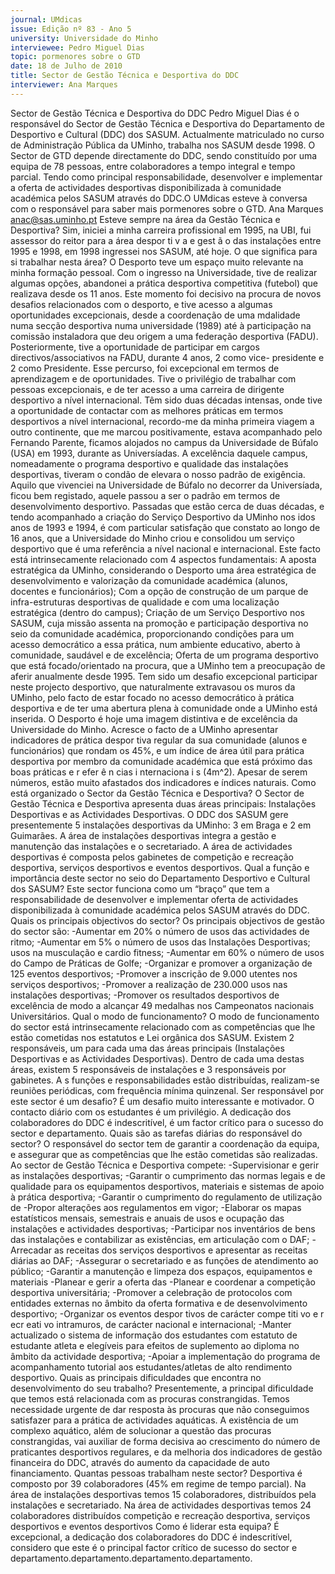 ```yaml
---
journal: UMdicas
issue: Edição nº 83 - Ano 5
university: Universidade do Minho
interviewee: Pedro Miguel Dias
topic: pormenores sobre o GTD
date: 18 de Julho de 2010
title: Sector de Gestão Técnica e Desportiva do DDC
interviewer: Ana Marques
---
```


Sector de Gestão Técnica e Desportiva do DDC
Pedro Miguel Dias é o responsável do Sector de Gestão Técnica e
Desportiva do Departamento de Desportivo e Cultural (DDC) dos
SASUM. Actualmente matriculado no curso de Administração
Pública da UMinho, trabalha nos SASUM desde 1998. O Sector de GTD
depende directamente do DDC, sendo constituído por uma equipa de 78
pessoas, entre colaboradores a tempo integral e tempo parcial. Tendo como
principal responsabilidade, desenvolver e implementar a oferta de
actividades desportivas disponibilizada à comunidade académica pelos
SASUM através do DDC.O UMdicas esteve à conversa com o responsável
para saber mais pormenores sobre o GTD.
Ana Marques
anac@sas.uminho.pt
Esteve sempre na área da Gestão
Técnica e Desportiva?
Sim, iniciei a minha carreira
profissional em 1995, na UBI, fui
assessor do reitor para a área
despor ti v a e gest ã o das
instalações entre 1995 e 1998, em
1998 ingressei nos SASUM, até
hoje.
O que significa para si trabalhar
nesta área?
O Desporto teve um espaço muito
relevante na minha formação
pessoal. Com o ingresso na
Universidade, tive de realizar
algumas opções, abandonei a
prática desportiva competitiva
(futebol) que realizava desde os
11 anos. Este momento foi
decisivo na procura de novos
desafios relacionados com o
desporto, e tive acesso a algumas
oportunidades excepcionais,
desde a coordenação de uma
mdalidade numa secção
desportiva numa universidade
(1989) até à participação na
comissão instaladora que deu
origem a uma federação
desportiva (FADU).
Posteriormente, tive a
oportunidade de participar em
cargos directivos/associativos na
FADU, durante 4 anos, 2 como vice-
presidente e 2 como Presidente.
Esse percurso, foi excepcional em
termos de aprendizagem e de
oportunidades. Tive o privilégio de
trabalhar com pessoas
excepcionais, e de ter acesso a
uma carreira de dirigente
desportivo a nível internacional.
Têm sido duas décadas intensas,
onde tive a oportunidade de
contactar com as melhores
práticas em termos desportivos a
nível internacional, recordo-me da
minha primeira viagem a outro
continente, que me marcou
positivamente, estava
acompanhado pelo Fernando
Parente, ficamos alojados no
campus da Universidade de Búfalo
(USA) em 1993, durante as
Universíadas. A excelência
daquele campus, nomeadamente
o programa desportivo e qualidade
das instalações desportivas,
tiveram o condão de elevara o
nosso padrão de exigência. Aquilo
que vivenciei na Universidade de
Búfalo no decorrer da Universíada,
ficou bem registado, aquele
passou a ser o padrão em termos
de desenvolvimento desportivo.
Passadas que estão cerca de duas
décadas, e tendo acompanhado a
criação do Serviço Desportivo da
UMinho nos idos anos de 1993 e
1994, é com particular satisfação
que constato ao longo de 16 anos,
que a Universidade do Minho criou
e consolidou um serviço
desportivo que é uma referência a
nível nacional e internacional. Este
facto está intrinsecamente
relacionado com 4 aspectos
fundamentais: 
A aposta estratégica da UMinho,
considerando o Desporto uma
área estratégica de
desenvolvimento e valorização da
comunidade académica (alunos,
docentes e funcionários);
Com a opção de construção de um
parque de infra-estruturas
desportivas de qualidade e com
uma localização estratégica
(dentro do campus);
Criação de um Serviço Desportivo
nos SASUM, cuja missão assenta
na promoção e participação
desportiva no seio da comunidade
académica, proporcionando
condições para um acesso
democrático a essa prática, num
ambiente educativo, aberto à
comunidade, saudável e de
excelência;
Oferta de um programa desportivo
que está focado/orientado na
procura, que a UMinho tem a
preocupação de aferir anualmente
desde 1995.
Tem sido um desafio excepcional
participar neste projecto
desportivo, que naturalmente
extravasou os muros da UMinho,
pelo facto de estar focado no
acesso democrático à prática
desportiva e de ter uma abertura
plena à comunidade onde a
UMinho está inserida. O Desporto é
hoje uma imagem distintiva e de
excelência da Universidade do
Minho.
Acresce o facto de a UMinho
apresentar indicadores de prática
despor tiva regular da sua
comunidade (alunos e
funcionários) que rondam os 45%,
e um índice de área útil para
prática desportiva por membro da
comunidade académica que está
próximo das boas práticas e
r efer ê n cias i nternaciona i s
(4m^2). Apesar de serem
números, estão muito afastados
dos indicadores e índices
naturais.
Como está organizado o Sector da
Gestão Técnica e Desportiva?
O Sector de Gestão Técnica e
Desportiva apresenta duas áreas
principais: Instalações
Desportivas e as Actividades
Desportivas. O DDC dos SASUM
gere presentemente 5 instalações
desportivas da UMinho: 3 em
Braga e 2 em Guimarães. A área de
instalações desportivas integra a
gestão e manutenção das
instalações e o secretariado. A
área de actividades desportivas é
composta pelos gabinetes de
competição e recreação
desportiva, serviços desportivos e
eventos desportivos.
Qual a função e importância
deste sector no seio do
Departamento Desportivo e
Cultural dos SASUM?
Este sector funciona como um
“braço” que tem a
responsabilidade de desenvolver e
implementar oferta de 
actividades disponibilizada à
comunidade académica pelos
SASUM através do DDC.
Quais os principais objectivos do
sector?
Os principais objectivos de gestão
do sector são: 
-Aumentar em 20% o número de
usos das actividades de ritmo;
-Aumentar em 5% o número de
usos das Instalações Desportivas;
usos na musculação e cardio
fitness;
-Aumentar em 60% o número de
usos do Campo de Práticas de
Golfe;
-Organizar e promover a
organização de 125 eventos
desportivos;
-Promover a inscrição de 9.000
utentes nos serviços desportivos;
-Promover a realização de
230.000 usos nas instalações
desportivas;
-Promover os resultados
desportivos de excelência de
modo a alcançar 49 medalhas nos
Campeonatos nacionais
Universitários.
Qual o modo de funcionamento?
O modo de funcionamento do
sector está intrinsecamente
relacionado com as competências
que lhe estão cometidas nos
estatutos e Lei orgânica dos
SASUM.
Existem 2 responsáveis, um para
cada uma das áreas principais
(Instalações Desportivas e as
Actividades Desportivas). Dentro
de cada uma destas áreas,
existem 5 responsáveis de
instalações e 3 responsáveis por
gabinetes. A s funções e
responsabilidades estão
distribuídas, realizam-se reuniões
periódicas, com frequência
mínima quinzenal.
Ser responsável por este sector é
um desafio?
É um desafio muito interessante e
motivador. O contacto diário com
os estudantes é um privilégio. A
dedicação dos colaboradores do
DDC é indescritível, é um factor
crítico para o sucesso do sector e
departamento.
Quais são as tarefas diárias do
responsável do sector?
O responsável do sector tem de
garantir a coordenação da equipa,
e assegurar que as competências
que lhe estão cometidas são
realizadas.
Ao sector de Gestão Técnica e
Desportiva compete: 
-Supervisionar e gerir as
instalações desportivas;
-Garantir o cumprimento das
normas legais e de qualidade para
os equipamentos desportivos,
materiais e sistemas de apoio à
prática desportiva;
-Garantir o cumprimento do
regulamento de utilização de
-Propor alterações aos
regulamentos em vigor;
-Elaborar os mapas estatísticos
mensais, semestrais e anuais de
usos e ocupação das instalações e
actividades desportivas;
-Participar nos inventários de
bens das instalações e
contabilizar as existências, em
articulação com o DAF;
-Arrecadar as receitas dos
serviços desportivos e apresentar
as receitas diárias ao DAF;
-Assegurar o secretariado e as
funções de atendimento ao
público;
-Garantir a manutenção e
limpeza dos espaços,
equipamentos e materiais
-Planear e gerir a oferta das
-Planear e coordenar a
competição desportiva
universitária;
-Promover a celebração de
protocolos com entidades
externas no âmbito da oferta
formativa e de desenvolvimento
desportivo;
-Organizar os eventos
despor tivos de carácter
compe titi vo e r ecr eati vo
intramuros, de carácter nacional e
internacional;
-Manter actualizado o sistema de
informação dos estudantes com
estatuto de estudante atleta e
elegíveis para efeitos de
suplemento ao diploma no âmbito
da actividade desportiva;
-Apoiar a implementação do
programa de acompanhamento
tutorial aos estudantes/atletas de
alto rendimento desportivo.
Quais as principais dificuldades
que encontra no
desenvolvimento do seu
trabalho?
Presentemente, a principal
dificuldade que temos está
relacionada com as procuras
constrangidas. Temos
necessidade urgente de dar
resposta às procuras que não
conseguimos satisfazer para a
prática de actividades aquáticas. A
existência de um complexo
aquático, além de solucionar a
questão das procuras
constrangidas, vai auxiliar de
forma decisiva ao crescimento do
número de praticantes
desportivos regulares, e da
melhoria dos indicadores de
gestão financeira do DDC, através
do aumento da capacidade de auto
financiamento.
Quantas pessoas trabalham
neste sector?
Desportiva é composto por 39
colaboradores (45% em regime de
tempo parcial). Na área de
instalações desportivas temos 15
colaboradores, distribuídos pela
instalações e secretariado. Na
área de actividades desportivas
temos 24 colaboradores
distribuídos competição e
recreação desportiva, serviços
desportivos e eventos desportivos
Como é liderar esta equipa?
É excepcional, a dedicação dos
colaboradores do DDC é
indescritível, considero que este é
o principal factor crítico de
sucesso do sector e
departamento.departamento.departamento.departamento.
